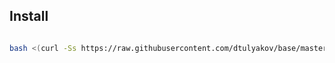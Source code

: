 ## Install

```bash

bash <(curl -Ss https://raw.githubusercontent.com/dtulyakov/base/master/install.sh)
```
